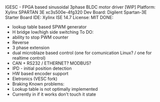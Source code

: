 IGESC - FPGA based sinusoidal 3phase BLDC motor driver [WIP]
Platform: Xylinx SPARTAN 3E xc3s500e-4fg320
Dev Board: Digilent Spartan-3E Starter Board
IDE: Xylinx ISE 14.7
License: MIT
DONE:
- lookup table based SPWM generator
- H bridge low/high side switching
To DO:
- ability to stop PWM counter
- Reverse
- 3 phase extension
- dual microblaze based control (one for comunication Linux? / one for realtime control)
- CAN + RS232 / ETHERNET? MODBUS?
- IPD - initial position detection
- HW based encoder support
- Eletronics (VESC fork)
- Braking
Known problems:
- Lookup table is not optimally implemented
- Currently in if it works don't touch it state